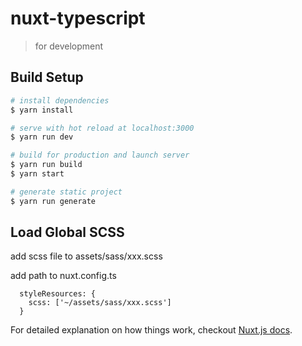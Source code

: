 # nuxt-typescript

> for development

## Build Setup

```bash
# install dependencies
$ yarn install

# serve with hot reload at localhost:3000
$ yarn run dev

# build for production and launch server
$ yarn run build
$ yarn start

# generate static project
$ yarn run generate
```

## Load Global SCSS

add scss file to assets/sass/xxx.scss

add path to nuxt.config.ts

```
  styleResources: {
    scss: ['~/assets/sass/xxx.scss']
  }
```

For detailed explanation on how things work, checkout [Nuxt.js docs](https://nuxtjs.org).
